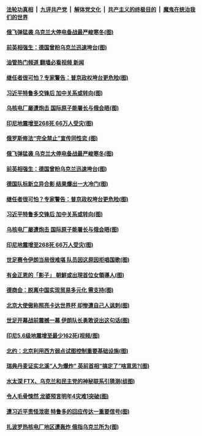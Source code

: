####  [法轮功真相](../../../../basic/blob/master/README.md?t=11250402) &nbsp;|&nbsp; [九评共产党](../../../../9ping.md/blob/master/README.md?t=11250402) &nbsp;|&nbsp; [解体党文化](../../../../jtdwh.md/blob/master/README.md?t=11250402)  &nbsp;|&nbsp; [共产主义的终极目的](../../../../gczydzjmd.md/blob/master/README.md?t=11250402) &nbsp;|&nbsp; [魔鬼在统治我们的世界](../../../../mgztzwmdsj.md/blob/master/README.md?t=11250402) 

#### [俄飞弹猛袭 乌克兰大停电备战最严峻寒冬(图)](../pages/p9/1022511.md?t=11250402) 

#### [前英相强生：德国曾盼乌克兰迅速垮台(图)](../pages/p9/1022504.md?t=11250402) 

#### [油管热门频道 翻墙必看视频 新闻](http://129.146.143.75:81/youtube.html?11250402)

#### [继任者很可怕？专家警告：普京政权垮台更危险(图)](../pages/p9/1022395.md?t=11250402) 

#### [习近平特鲁多交锋后 加中关系或转向(图)](../pages/p9/1022445.md?t=11250402) 

#### [乌核电厂屡遭炮击 国际原子能署长与俄会晤(图)](../pages/p9/1022408.md?t=11250402) 

#### [印尼地震增至268死 66万人受灾(图)](../pages/p9/1022404.md?t=11250402) 

#### [俄罗斯修法“完全禁止”宣传同性恋&nbsp;(图)](../pages/p9/1022510.md?t=11250402) 

#### [俄飞弹猛袭 乌克兰大停电备战最严峻寒冬(图)](../pages/p9/1022511.md?t=11250402) 

#### [前英相强生：德国曾盼乌克兰迅速垮台(图)](../pages/p9/1022504.md?t=11250402) 

#### [德国队标新立异合影 结果爆出一大冷门(图)](../pages/p9/1022475.md?t=11250402) 

#### [继任者很可怕？专家警告：普京政权垮台更危险(图)](../pages/p9/1022395.md?t=11250402) 

#### [习近平特鲁多交锋后 加中关系或转向(图)](../pages/p9/1022445.md?t=11250402) 

#### [乌核电厂屡遭炮击 国际原子能署长与俄会晤(图)](../pages/p9/1022408.md?t=11250402) 

#### [印尼地震增至268死 66万人受灾(图)](../pages/p9/1022404.md?t=11250402) 

#### [世足赛令伊朗当局很难堪 队员因这原因拒唱国歌(图)](../pages/p9/1022307.md?t=11250402) 

#### [有金正恩的「影子」 朝鮮或出現首位女領導人(图)](../pages/p9/1022303.md?t=11250402) 

#### [德商会：脱离中国实现贸易多元化 需支持(图)](../pages/p9/1022319.md?t=11250402) 

#### [北京大使傲称照亮卡达世界杯 却惨遭自己人讽刺(图)](../pages/p9/1022212.md?t=11250402) 

#### [世足开幕战前震撼一幕 伊朗队长勇敢说出这句话(图)](../pages/p9/1022211.md?t=11250402) 

#### [印尼5.6级地震增至最少162死(视频/图)](../pages/p9/1022269.md?t=11250402) 

#### [北约：北京利用西方弱点试图控制重要基础设施(图)](../pages/p9/1022241.md?t=11250402) 

#### [瑞典丹麦证实北溪“人为爆炸” 英前首相“搞定了”啥意思?(图)](../pages/p9/1022230.md?t=11250402) 

#### [水太深 FTX、乌克兰和民主党的神秘联系引猜测(组图)](../pages/p9/1022198.md?t=11250402) 

#### [令人毛骨悚然 龙婆预言明年4灾难1突破(图)](../pages/p9/1022156.md?t=11250402) 

#### [遭习近平责怪泄密 特鲁多的回应传达一重要信号(图)](../pages/p9/1022143.md?t=11250402) 

#### [扎波罗热核电厂地区遭轰炸 俄指乌克兰所为(图)](../pages/p9/1022165.md?t=11250402) 

<img src='http://gfw-breaker.win/goodnews/indexes/p9.md' width='0px' height='0px'/>
